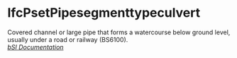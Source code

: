 IfcPsetPipesegmenttypeculvert
=============================
Covered channel or large pipe that forms a watercourse below ground level,
usually under a road or railway (BS6100).  
[ _bSI
Documentation_](https://standards.buildingsmart.org/IFC/DEV/IFC4_2/FINAL/HTML/schema/ifchvacdomain/pset/pset_pipesegmenttypeculvert.htm)


